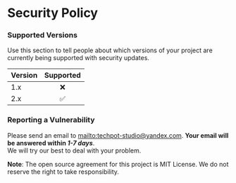 # Security Policy

### Supported Versions

Use this section to tell people about which versions of your project are
currently being supported with security updates.

| Version  | Supported          |
| -------- | :----------------: |
| 1.x      | :x:                |
| 2.x      | :white_check_mark: |

### Reporting a Vulnerability

Please send an email to <mailto:techpot-studio@yandex.com>. **Your email will be answered within *1-7 days***.  
We will try our best to deal with your problem.

**Note**: The open source agreement for this project is MIT License. We do not reserve the right to take responsibility.
